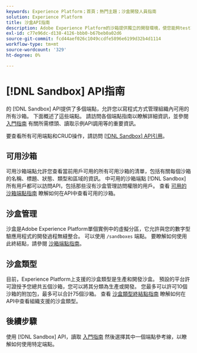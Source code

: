 ```yaml
---
keywords: Experience Platform；首頁；熱門主題；沙盒開發人員指南
solution: Experience Platform
title: 沙盒API指南
description: Adobe Experience Platform的沙箱提供獨立的開發環境，使您能夠test功能、運行實驗和進行定制配置，而不會影響您的生產環境。
exl-id: c77e96dc-d138-4126-bbb0-b67beb0a02d6
source-git-commit: fcd44aef026c1049ccdfe5896e6199d32b4d1114
workflow-type: tm+mt
source-wordcount: '329'
ht-degree: 0%

---
```


# [!DNL Sandbox] API指南

的 [!DNL Sandbox] API提供了多個端點，允許您以寫程式方式管理組織內可用的所有沙箱。 下面概述了這些端點。 請訪問各個端點指南以瞭解詳細資訊，並參閱 [入門指南](./getting-started.md) 有關所需標頭、讀取示例API調用等的重要資訊。

要查看所有可用端點和CRUD操作，請訪問 [[!DNL Sandbox] API引用](https://www.adobe.io/experience-platform-apis/references/sandbox)。

## 可用沙箱

可用沙箱端點允許您查看當前用戶可用的所有可用沙箱的清單，包括有關每個沙箱的名稱、標題、狀態、類型和區域的資訊。 中可用的沙箱端點 [!DNL Sandbox] 所有用戶都可以訪問API，包括那些沒有沙盒管理訪問權限的用戶。 查看 [可用的沙箱端點指南](./available.md) 瞭解如何在API中查看可用的沙箱。

## 沙盒管理

沙盒是Adobe Experience Platform單個實例中的虛擬分區，它允許與您的數字型驗應用程式的開發過程無縫整合。 可以使用 `/sandboxes` 端點。 要瞭解如何使用此終結點，請參閱 [沙箱端點指南](./sandboxes.md)。

## 沙盒類型

目前，Experience Platform上支援的沙盒類型是生產和開發沙盒。 預設的平台許可證授予您總共五個沙箱，您可以將其分類為生產或開發。 您最多可以許可10個沙箱的附加包，最多可以合計75個沙箱。 查看 [沙盒類型終結點指南](./types.md) 瞭解如何在API中查看組織支援的沙盒類型。

## 後續步驟

使用 [!DNL Sandbox] API，讀取 [入門指南](./getting-started.md) 然後選擇其中一個端點參考線，以瞭解如何使用特定端點。
